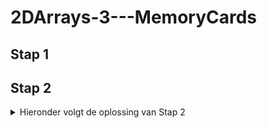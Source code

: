 # 2DArrays-3---MemoryCards

## Stap 1


## Stap 2
<details>
	<summary>Hieronder volgt de oplossing van Stap 2</summary>
	<p>

#### Oplossing: Stap 2

```
test formatting on github
```

</p></details>